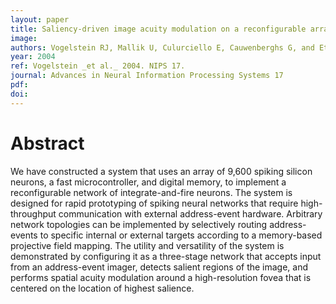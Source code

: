 ```yaml
---
layout: paper
title: Saliency-driven image acuity modulation on a reconfigurable array of spiking silicon neurons
image:
authors: Vogelstein RJ, Mallik U, Culurciello E, Cauwenberghs G, and Etienne-Cummings R.
year: 2004
ref: Vogelstein _et al._ 2004. NIPS 17.
journal: Advances in Neural Information Processing Systems 17
pdf:
doi:
---
```


# Abstract
We have constructed a system that uses an array of 9,600 spiking silicon neurons, a fast microcontroller, and digital memory, to implement a reconfigurable network of integrate-and-fire neurons. The system is designed for rapid prototyping of spiking neural networks that require high-throughput communication with external address-event hardware. Arbitrary network topologies can be implemented by selectively routing address-events to specific internal or external targets according to a memory-based projective field mapping. The utility and versatility of the system is demonstrated by configuring it as a three-stage network that accepts input from an address-event imager, detects salient regions of the image, and performs spatial acuity modulation around a high-resolution fovea that is centered on the location of highest salience.
